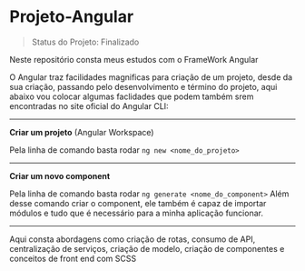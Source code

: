 # Projeto-Angular

>Status do Projeto: Finalizado

Neste repositório consta meus estudos com o FrameWork Angular 

O Angular traz facilidades magnificas para criação de um projeto, desde da sua criação, passando pelo desenvolvimento e término do projeto, aqui abaixo vou colocar algumas faclidades que podem também srem encontradas no site oficial do Angular CLI:

____
**Criar um projeto** (Angular Workspace)

Pela linha de comando basta rodar `ng new <nome_do_projeto>`
____
**Criar um novo component**

Pela linha de comando basta rodar `ng generate <nome_do_component>`
Além desse comando criar o component, ele também é capaz de importar módulos e tudo que é necessário para a minha aplicação funcionar.
____

Aqui consta abordagens como criação de rotas, consumo de API, centralização de serviços, criação de modelo, criação de componentes e conceitos de front end com SCSS

